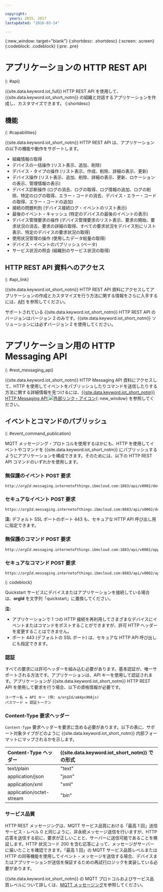 ```yaml
---

copyright:
  years: 2015, 2017
lastupdated: "2016-03-14"

---
```


{:new_window: target="blank"}
{:shortdesc: .shortdesc}
{:screen: .screen}
{:codeblock: .codeblock}
{:pre: .pre}

# アプリケーションの HTTP REST API
{: #api}

{{site.data.keyword.iot_full}} HTTP REST API を使用して、{{site.data.keyword.iot_short_notm}} の組織と対話するアプリケーションを作成し、カスタマイズできます。
{:shortdesc}

## 機能
{: #capabilities}

{{site.data.keyword.iot_short_notm}} HTTP REST API は、アプリケーションの以下の機能や動作をサポートします。

- 組織情報の取得
- デバイスの一括操作 (リスト表示、追加、削除)
- デバイス・タイプの操作 (リスト表示、作成、削除、詳細の表示、更新)
- デバイス操作 (リスト表示、追加、削除、詳細の表示、更新、ロケーションの表示、管理情報の表示)
- デバイス診断操作 (ログの消去、ログの取得、ログ情報の追加、ログの削除、特定のログの取得、エラー・コードの消去、デバイス・エラー・コードの取得、エラー・コードの追加)
- 接続の問題判別 (デバイス接続ログ・イベントのリスト表示)
- 最後のイベント・キャッシュ (特定のデバイスの最後のイベントの表示)
- デバイス管理要求の操作 (デバイス管理要求のリスト表示、要求の開始、要求状況の消去、要求の詳細の取得、すべての要求状況をデバイス別にリスト表示、特定のデバイスの要求状況の取得)
- 使用状況管理の操作 (使用したデータ総量の取得)
- デバイス・イベントのパブリッシュ (ベータ)
- サービス状況の照会 (組織別のサービス状況の取得)

## HTTP REST API 資料へのアクセス
{: #api_link}

{{site.data.keyword.iot_short_notm}} HTTP REST API 資料にアクセスしてアプリケーションの作成とカスタマイズを行う方法に関する情報をさらに入手するには、[API](../reference/api.html) を参照してください。

サポートされている {{site.data.keyword.iot_short_notm}} HTTP REST API のバージョンはバージョン 2 のみです。{{site.data.keyword.iot_short_notm}} ソリューションには必ずバージョン 2 を使用してください。

# アプリケーション用の HTTP Messaging API
{: #rest_messaging_api}

{{site.data.keyword.iot_short_notm}} HTTP Messaging API 資料にアクセスして、HTTP を使用してイベントをパブリッシュしたりコマンドを送信したりする方法に関する詳細情報を見つけるには、[{{site.data.keyword.iot_short_notm}} HTTP Messaging API ![外部リンク・アイコン](../../../icons/launch-glyph.svg)](https://docs.internetofthings.ibmcloud.com/apis/swagger/v0002/http-messaging.html){: new_window} を参照してください。

## イベントとコマンドのパブリッシュ
{: #event_command_publication}

MQTT メッセージング・プロトコルを使用するほかにも、HTTP を使用してイベントやコマンドを {{site.data.keyword.iot_short_notm}} にパブリッシュするようにアプリケーションを構成できます。そのためには、以下の HTTP REST API コマンドのいずれかを使用します。

### 無保護のイベント POST 要求
<pre class="pre"><code class="hljs">http://<var class="keyword varname">orgId</var>.messaging.internetofthings.ibmcloud.com:1883/api/v0002/device/types/<var class="keyword varname">typeId</var>/devices/<var class="keyword varname">deviceId</var>/events/<var class="keyword varname">eventId</var></code></pre>

### セキュアなイベント POST 要求
<pre class="pre"><code class="hljs">https://<var class="keyword varname">orgId</var>.messaging.internetofthings.ibmcloud.com:8883/api/v0002/device/types/<var class="keyword varname">typeId</var>/devices/<var class="keyword varname">deviceId</var>/events/<var class="keyword varname">eventId</var></code></pre>

**注:** デフォルト SSL ポートのポート 443 も、セキュアな HTTP API 呼び出し用に指定できます。

### 無保護のコマンド POST 要求
<pre class="pre"><code class="hljs">http://<var class="keyword varname">orgId</var>.messaging.internetofthings.ibmcloud.com:1883/api/v0002/application/types/<var class="keyword varname">typeId</var>/devices/<var class="keyword varname">deviceId</var>/commands/<var class="keyword varname">eventId</var></code></pre>


### セキュアなコマンド POST 要求
<pre class="pre"><code class="hljs">https://<var class="keyword varname">orgId</var>.messaging.internetofthings.ibmcloud.com:8883/api/v0002/application/types/<var class="keyword varname">typeId</var>/devices/<var class="keyword varname">deviceId</var>/commands/<var class="keyword varname">eventId</var></code></pre>
{: codeblock}

Quickstart サービスにデバイスまたはアプリケーションを接続している場合は、**orgId** を文字列「quickstart」に置換してください。

**注:**
- アプリケーションで 1 つの HTTP 接続を再利用してさまざまなデバイスにイベントまたはコマンドをポストすることができますが、許可 HTTP ヘッダーを変更することはできません。
- ポート 443 (デフォルトの SSL ポート) は、セキュアな HTTP API 呼び出しにも指定できます。

### 認証

すべての要求には許可ヘッダーを組み込む必要があります。基本認証が、唯一サポートされる方法です。アプリケーションは、API キーを使用して認証されます。アプリケーションが {{site.data.keyword.iot_short_notm}} HTTP REST API を使用して要求を行う場合、以下の資格情報が必要です。

```
ユーザー名 = API キー (例: a/orgId/a84ps90Ajs)
パスワード = 認証トークン
```

### Content-Type 要求ヘッダー

`Content-Type` 要求ヘッダーを要求に含める必要があります。以下の表に、サポート対象タイプがどのように {{site.data.keyword.iot_short_notm}} 内部フォーマットにマップされるかを示します。

|Content-Type ヘッダー|{{site.data.keyword.iot_short_notm}} での形式 |
|:---|:---|
|text/plain|"text"
|application/json| "json"
|application/xml | "xml"
|application/octet-stream|"bin"

### サービス品質

HTTP REST メッセージングは、MQTT サービス品質における「最高 1 回」送信サービス・レベル 0 と同じように、非永続メッセージ送信を行いますが、HTTP 応答を送信する前に、要求が正しいことと、サーバーに送信可能であることを検証します。HTTP 状況コード 200 を含む応答によって、メッセージがサーバーに届いたことを確認できます。「最高 1 回」の MQTT サービス品質レベルまたは HTTP の同等機能を使用してイベント・メッセージを送信する場合、デバイスまたはアプリケーションが送信を保証するための再試行ロジックを実装している必要があります。


{{site.data.keyword.iot_short_notm}} の MQTT プロトコルおよびサービス品質レベルについて詳しくは、[MQTT メッセージング](../reference/mqtt/index.html)を参照してください。
